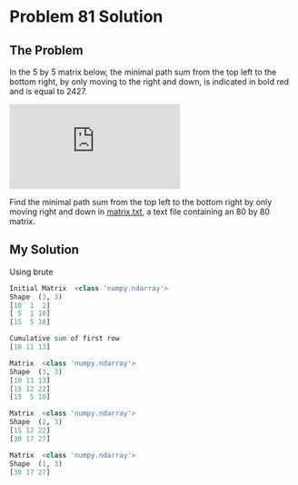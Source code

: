 # Problem 81 Solution

## The Problem
In the 5 by 5 matrix below, the minimal path sum from the top left to the bottom right, by only moving to the right and down, is indicated in bold red and is equal to 2427.

![](https://latex.codecogs.com/gif.latex?%5Cinline%20%5Cbegin%7Bpmatrix%7D%5Ccolor%7Bred%7D%7B131%7D%20%26%20673%20%26%20234%20%26%20103%20%26%2018%5C%5C%5Ccolor%7Bred%7D%7B201%7D%20%26%20%5Ccolor%7Bred%7D%7B96%7D%20%26%20%5Ccolor%7Bred%7D%7B342%7D%20%26%20965%20%26%20150%5C%5C630%20%26%20803%20%26%20%5Ccolor%7Bred%7D%7B746%7D%20%26%20%5Ccolor%7Bred%7D%7B422%7D%20%26%20111%5C%5C%20537%20%26%20699%20%26%20497%20%26%20%5Ccolor%7Bred%7D%7B121%7D%20%26%20956%5C%5C805%20%26%20732%20%26%20524%20%26%20%5Ccolor%7Bred%7D%7B37%7D%20%26%20%5Ccolor%7Bred%7D%7B331%7D%5Cend%7Bpmatrix%7D)

Find the minimal path sum from the top left to the bottom right by only moving right and down in [matrix.txt](matrix.txt), a text file containing an 80 by 80 matrix.


## My Solution
Using brute 
```python
Initial Matrix  <class 'numpy.ndarray'>
Shape  (3, 3)
[10  1  2]
[ 5  1 10]
[15  5 10]

Cumulative sum of first row
[10 11 13]

Matrix  <class 'numpy.ndarray'>
Shape  (3, 3)
[10 11 13]
[15 12 22]
[15  5 10]

Matrix  <class 'numpy.ndarray'>
Shape  (2, 3)
[15 12 22]
[30 17 27]

Matrix  <class 'numpy.ndarray'>
Shape  (1, 3)
[30 17 27]
```
